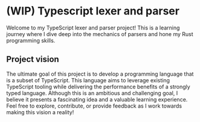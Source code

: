 # (WIP) Typescript lexer and parser

Welcome to my TypeScript lexer and parser project! This is a learning journey where I dive deep into the mechanics of parsers and hone my Rust programming skills.

## Project vision

The ultimate goal of this project is to develop a programming language that is a subset of TypeScript. This language aims to leverage existing TypeScript tooling while delivering the performance benefits of a strongly typed language. Although this is an ambitious and challenging goal, I believe it presents a fascinating idea and a valuable learning experience. Feel free to explore, contribute, or provide feedback as I work towards making this vision a reality!
